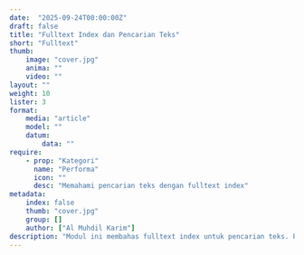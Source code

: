 ```yaml
---
date:  "2025-09-24T00:00:00Z"
draft: false
title: "Fulltext Index dan Pencarian Teks"
short: "Fulltext"
thumb:
    image: "cover.jpg"
    anima: ""
    video: ""
layout: ""
weight: 10
lister: 3
format:
    media: "article"
    model: ""
    datum:
        data: ""
require:
    - prop: "Kategori"
      name: "Performa"
      icon: ""
      desc: "Memahami pencarian teks dengan fulltext index"
metadata:
    index: false
    thumb: "cover.jpg"
    group: []
    author: ["Al Muhdil Karim"]
description: "Modul ini membahas fulltext index untuk pencarian teks. Peserta belajar bagaimana MariaDB mengoptimalkan query pencarian kata pada kolom teks panjang."
---
```

